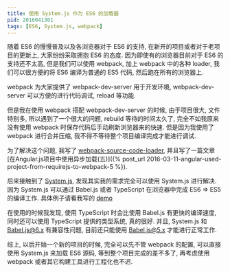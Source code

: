 ```yaml
---
title: 使用 System.js 作为 ES6 的加载器
pid: 2016041301
tags: [ES6, System.js, webpack]
---
```


随着 ES6 的慢慢普及以及各浏览器对于 ES6 的支持, 在新开的项目或者对于老项目的更新上, 大家纷纷采取拥抱 ES6 的态度. 因为即使有的浏览器目前对于 ES6 的支持还不太高, 但是我们可以使用 webpack, 加上 webpack 中的各种 loader, 我们可以很方便的将 ES6 编译为普通的 ES5 代码, 然后跑在所有的浏览器上.

webpack 为大家提供了 webpack-dev-server 用于开发环境, webpack-dev-server 可以方便的进行代码调试, reload 等功能.

但是我在使用 webpack 搭配 webpack-dev-server 的时候, 由于项目很大, 文件特别多, 所以遇到了一个很大的问题, rebuild 等待的时间太久了, 完全不如我原来没有使用 webpack 时保存代码后手动刷新浏览器来的快速. 但是因为我使用了 webpack 进行合并压缩, 我不得不等待整个项目编译完成才能进行调试.

为了解决这个问题, 我写了 [webpack-source-code-loader](https://github.com/Wyntau/webpack-source-code-loader), 并且写了一篇文章 [在Angular.js项目中使用异步加载(五)]({% post_url 2016-03-11-angular-used-project-from-requirejs-to-webpack-5 %}).

后来接触到了 [System.js](https://github.com/systemjs/systemjs), 发现其实我的需求完全可以使用 System.js 进行解决. 因为 System.js 可以通过 Babel.js 或者 TypeScript 在浏览器中完成 ES6 => ES5 的编译工作. 具体例子请看我写的 [demo](https://github.com/Wyntau/systemjs-example)

在使用的时候我发现, 使用 TypeScript 时会比使用 Babel.js 有更快的编译速度, 同时还可以使用 TypeScript 提供的类型系统, 真的很好. 并且, System.js 和 Babel.js@6.x 有兼容性问题, 目前还只能使用 Babel.js@5.x 才能进行正常工作.

综上, 以后开始一个新的项目的时候, 完全可以先不管 webpack 的配置, 可以直接使用 System.js 来加载 ES6 源码, 等到整个项目完成的差不多了, 再考虑使用 webpack 或者其它构建工具进行工程化也不迟.
